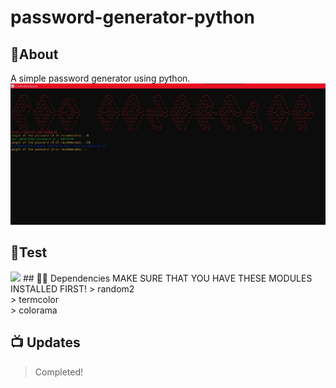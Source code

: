 # password-generator-python

## 📝About
A simple password generator using python.
<img src="pwdimg.jpg">

## 🔑Test


<img src="encr.jpg">
## 👨‍💻 Dependencies
MAKE SURE THAT YOU HAVE THESE MODULES INSTALLED FIRST!
> random2<br>
> termcolor<br>
> colorama 


## 📺 Updates
> Completed!

